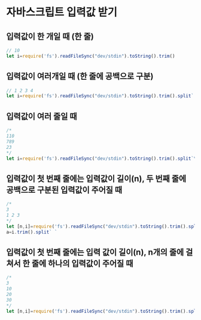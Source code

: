 # 자바스크립트 입력값 받기

## 입력값이 한 개일 때 (한 줄)

```jsx
// 10
let i=require('fs').readFileSync("dev/stdin").toString().trim()
```

## 입력값이 여러개일 때 (한 줄에 공백으로 구분)

```jsx
// 1 2 3 4
let i=require('fs').readFileSync("dev/stdin").toString().trim().split` `
```

## 입력값이 여러 줄일 때

```jsx
/* 
110
789
23
*/
let i=require('fs').readFileSync("dev/stdin").toString().trim().split`\n`
```

## 입력값이 첫 번째 줄에는 입력값이 길이(n), 두 번째 줄에 공백으로 구분된 입력값이 주어질 때

```jsx
/*
3
1 2 3
*/
let [n,i]=require('fs').readFileSync("dev/stdin").toString().trim().split`\n`
a=i.trim().split` `
```

## 입력값이 첫 번째 줄에는 입력 값이 길이(n), n개의 줄에 걸쳐서 한 줄에 하나의 입력값이 주어질 때

```jsx
/*
3
10
20
30
*/
let [n,i]=require('fs').readFileSync("dev/stdin").toString().trim().split` `
```

